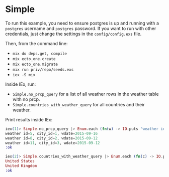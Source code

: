 # Simple

To run this example, you need to ensure postgres is up and running with a `postgres` username and `postgres` password. If you want to run with other credentials, just change the settings in the `config/config.exs` file.

Then, from the command line:

* `mix do deps.get, compile`
* `mix ecto_one.create`
* `mix ecto_one.migrate`
* `mix run priv/repo/seeds.exs`
* `iex -S mix`

Inside IEx, run:

* `Simple.no_prcp_query` for a list of all weather rows in the weather table with no prcp.
* `Simple.countries_with_weather_query` for all countries and their weather.

Print results inside IEx:

```elixir
iex(1)> Simple.no_prcp_query |> Enum.each (fn(w) -> IO.puts "weather id=#{w.id}, city_id=#{w.city_id}, wdate=#{w.wdate}" end)
weather id=5, city_id=1, wdate=2015-09-16
weather id=8, city_id=2, wdate=2015-09-12
weather id=11, city_id=3, wdate=2015-09-12
:ok

iex(2)> Simple.countries_with_weather_query |> Enum.each (fn(c) -> IO.puts c.name end)
United States
United Kingdom
:ok
```
